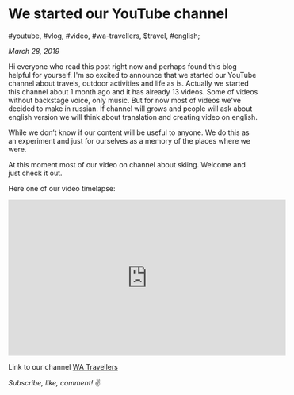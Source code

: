 # We started our YouTube channel

#youtube, #vlog, #video, #wa-travellers, $travel, #english;

_March 28, 2019_

Hi everyone who read this post right now and perhaps found this blog helpful for yourself. I'm so excited to announce that we started our YouTube channel about travels, outdoor activities and life as is. Actually we started this channel about 1 month ago and it has already 13 videos. Some of videos without backstage voice, only music. But for now most of videos we've decided to make in russian.  If channel will grows and people will ask about english version we will think about translation and creating video on english.

While we don’t know if our content will be useful to anyone. We do this as an experiment and just for ourselves as a memory of the places where we were.

At this moment most of our video on channel about skiing. Welcome and just check it out.

Here one of our video timelapse:

<iframe width="560" height="315" src="https://www.youtube.com/embed/ir3hzxq1j-M" frameborder="0" allow="accelerometer; autoplay; encrypted-media; gyroscope; picture-in-picture" allowfullscreen></iframe>

Link to our channel [WA Travellers](https://www.youtube.com/channel/UCMlDLVoNxAD59tLlKpAbPYQ)

_Subscribe, like, comment!_ :v:
